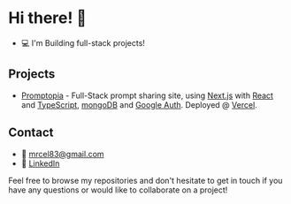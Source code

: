 # Hi there! 👋

- 💻 I'm Building full-stack projects!

## Projects

- [Promptopia](https://promptopia-ai-next-js.vercel.app) - Full-Stack prompt sharing site, using [Next.js](https://nextjs.org) with [React](https://react.dev) and [TypeScript](https://www.typescriptlang.org), [mongoDB](www.mongodb.com/cloud/atlas/lp/try4) and [Google Auth](console.cloud.google.com). Deployed @ [Vercel](https://vercel.com).

## Contact
- 📧 mrcel83@gmail.com
- 💼 [LinkedIn](https://www.linkedin.com/in/marcelo-oliveira-1445b5222/)


Feel free to browse my repositories and don't hesitate to get in touch if you have any questions or would like to collaborate on a project!

